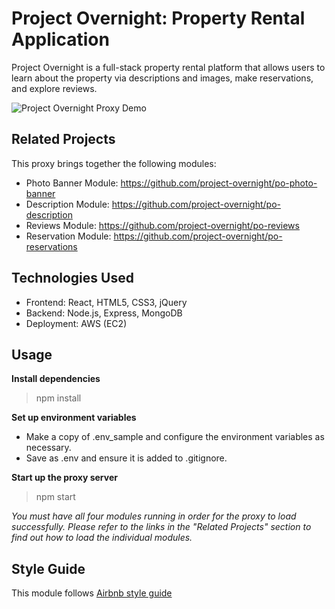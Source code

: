 # Project Overnight: Property Rental Application

Project Overnight is a full-stack property rental platform that allows users to learn about the property via descriptions and images, make reservations, and explore reviews.

![Project Overnight Proxy Demo](demo/demo.gif)

## Related Projects

This proxy brings together the following modules:
  - Photo Banner Module: https://github.com/project-overnight/po-photo-banner
  - Description Module: https://github.com/project-overnight/po-description
  - Reviews Module: https://github.com/project-overnight/po-reviews
  - Reservation Module: https://github.com/project-overnight/po-reservations

## Technologies Used

  - Frontend: React, HTML5, CSS3, jQuery
  - Backend: Node.js, Express, MongoDB
  - Deployment: AWS (EC2)

## Usage

**Install dependencies**
> npm install

**Set up environment variables**
- Make a copy of .env_sample and configure the environment variables as necessary.
- Save as .env and ensure it is added to .gitignore.

**Start up the proxy server**
> npm start

*You must have all four modules running in order for the proxy to load successfully. Please refer to the links in the "Related Projects" section to find out how to load the individual modules.*

## Style Guide
This module follows [Airbnb style guide](https://github.com/airbnb/javascript)
